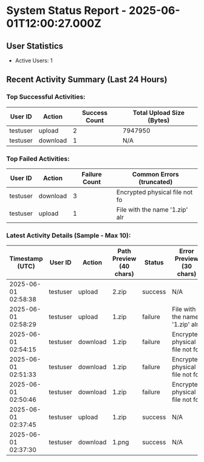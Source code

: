 # System Status Report - 2025-06-01T12:00:27.000Z

## User Statistics
- Active Users: 1

## Recent Activity Summary (Last 24 Hours)
### Top Successful Activities:
| User ID        | Action   | Success Count | Total Upload Size (Bytes) |
|----------------|----------|---------------|---------------------------|
| testuser       | upload   | 2             | 7947950                   |
| testuser       | download | 1             | N/A                       |

### Top Failed Activities:
| User ID        | Action   | Failure Count | Common Errors (truncated)    |
|----------------|----------|---------------|------------------------------|
| testuser       | download | 3             | Encrypted physical file not fo |
| testuser       | upload   | 1             | File with the name '1.zip' alr |

### Latest Activity Details (Sample - Max 10):
| Timestamp (UTC)       | User ID        | Action   | Path Preview (40 chars)      | Status  | Error Preview (30 chars) |
|-----------------------|----------------|----------|------------------------------|---------|--------------------------|
| 2025-06-01 02:58:38   | testuser       | upload   | 2.zip                        | success | N/A                      |
| 2025-06-01 02:58:29   | testuser       | upload   | 1.zip                        | failure | File with the name '1.zip' alr |
| 2025-06-01 02:54:15   | testuser       | download | 1.zip                        | failure | Encrypted physical file not fo |
| 2025-06-01 02:51:33   | testuser       | download | 1.zip                        | failure | Encrypted physical file not fo |
| 2025-06-01 02:50:46   | testuser       | download | 1.zip                        | failure | Encrypted physical file not fo |
| 2025-06-01 02:37:45   | testuser       | upload   | 1.zip                        | success | N/A                      |
| 2025-06-01 02:37:30   | testuser       | download | 1.png                        | success | N/A                      |

